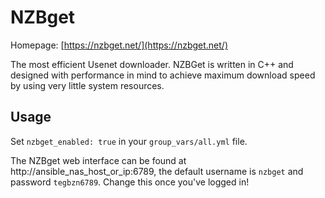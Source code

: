 # NZBget

Homepage: [https://nzbget.net/](https://nzbget.net/)

The most efficient Usenet downloader. NZBGet is written in C++ and designed with performance in mind to achieve maximum download speed by using very little system resources.

## Usage

Set `nzbget_enabled: true` in your `group_vars/all.yml` file.

The NZBget web interface can be found at http://ansible_nas_host_or_ip:6789, the default username is `nzbget` and password `tegbzn6789`. Change this once you've logged in!
